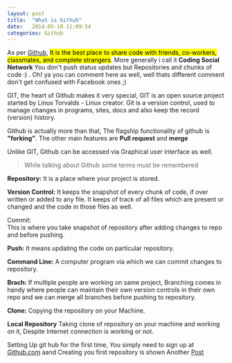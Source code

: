 ```yaml
---
layout: post
title:  "What is Github"
date:   2014-05-10 11:09:54
categories: Github
---
```

As per [Github](https://github.com/about), <mark>It is the best place to share code with friends, co-workers, classmates, and complete strangers</mark>. More generally i call it __Coding Social Network__ You don't push status updates but Repositories and chunks of code :) . Oh! ya you can comment here as well, well thats different comment don't get confused with Facebook ones ;)

GIT, the heart of Github makes it very special, GIT is an open source project started by Linus Torvalds - Linux creator. Git is a version control, used to manage changes in programs, sites, docs and also keep the record (version) history.

Github is actually more than that, The flagship functionality of github is <b>"forking"</b>. The other main features are <b>Pull request</b> and <b>merge</b>

Unlike GIT, Github can be accessed via Graphical user interface as well.

> While talking about Github some terms must be remembered 

<b>Repository:</b> It is a place where your project is stored.

<b>Version Control:</b> It keeps the snapshot of every chunk of code, if over written or added to any file. It keeps of track of all files which are present or changed and the code in those files as well.

<div>Commit:</div> This is where you take snapshot of repository after adding changes to repo and before pushing.

<b>Push:</b> It means updating the code on particular repository.

<b>Command Line:</b> A computer program via which we can commit changes to repository.

<b>Brach:</b> If multiple people are working on same project, Branching comes in handy where people can maintain their own version controls in their own repo and we can merge all branches before pushing to repository.

<b>Clone:</b> Copying the repository on your Machine.

<b>Local Repository</b> Taking clone of repository on your machine and working on it, Despite Internet connection is working or not.

Setting Up git hub for the first time, You simply need to sign up at [Github.com](https://www.github.com) aand Creating you first repository is shown Another [Post](http://junaidmasoodi.com/github/2014/05/14/github-pages/) 